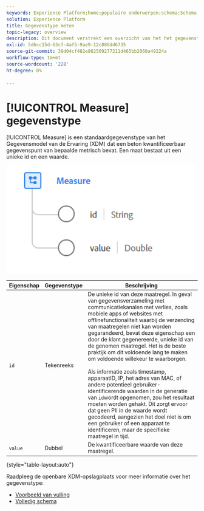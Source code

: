 ```yaml
---
keywords: Experience Platform;home;populaire onderwerpen;schema;Schema;XDM;velden;schema's;Schema's;maatregel;datatype;data-type;data-type;
solution: Experience Platform
title: Gegevenstype meten
topic-legacy: overview
description: Dit document verstrekt een overzicht van het het gegevenstype van het Model van de Gegevens van de Ervaring van de Meetlat (XDM).
exl-id: 5d6cc15d-63cf-4af5-9ae9-12c886dd6735
source-git-commit: 39d04cf482e862569277211d465bb2060a49224a
workflow-type: tm+mt
source-wordcount: '228'
ht-degree: 0%

---
```


# [!UICONTROL Measure] gegevenstype

[!UICONTROL Measure] is een standaardgegevenstype van het Gegevensmodel van de Ervaring (XDM) dat een beton kwantificeerbaar gegevenspunt van bepaalde metrisch bevat. Een maat bestaat uit een unieke id en een waarde.

<img src="../images/data-types/measure.PNG" width="500" /><br />

| Eigenschap | Gegevenstype | Beschrijving |
| --- | --- | --- |
| `id` | Tekenreeks | De unieke id van deze maatregel. In geval van gegevensverzameling met communicatiekanalen met verlies, zoals mobiele apps of websites met offlinefunctionaliteit waarbij de verzending van maatregelen niet kan worden gegarandeerd, bevat deze eigenschap een door de klant gegenereerde, unieke id van de genomen maatregel. Het is de beste praktijk om dit voldoende lang te maken om voldoende willekeur te waarborgen. <br><br> Als informatie zoals timestamp, apparaatID, IP, het adres van MAC, of andere potentieel gebruiker-identificerende waarden in de generatie van  `id`wordt opgenomen, zou het resultaat moeten worden gehakt. Dit zorgt ervoor dat geen PII in de waarde wordt gecodeerd, aangezien het doel niet is om een gebruiker of een apparaat te identificeren, maar de specifieke maatregel in tijd. |
| `value` | Dubbel | De kwantificeerbare waarde van deze maatregel. |

{style=&quot;table-layout:auto&quot;}

Raadpleeg de openbare XDM-opslagplaats voor meer informatie over het gegevenstype:

* [Voorbeeld van vulling](https://github.com/adobe/xdm/blob/master/components/datatypes/data/measure.example.1.json)
* [Volledig schema](https://github.com/adobe/xdm/blob/master/components/datatypes/data/measure.schema.json)
